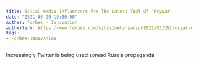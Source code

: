 ```yaml
---
title: Social Media Influencers Are The Latest Tool Of 'Psywar'
date: "2021-03-29 10:00:00"
author: Forbes - Innovation
authorlink: https://www.forbes.com/sites/petersuciu/2021/03/29/social-media-influencers-are-the-latest-tool-of-psywar/
tags:
- Forbes-Innovation
---
```

Increasingly Twitter is being used spread Russia propaganda